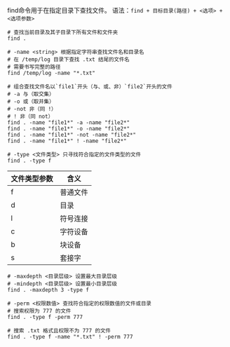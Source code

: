 find命令用于在指定目录下查找文件。
语法：`find + 目标目录(路径) + <选项> + <选项参数>`

```shell
# 查找当前目录及其子目录下所有文件和文件夹
find .
```

```shell
# -name <string> 根据指定字符串查找文件名和目录名
# 在 /temp/log 目录下查找 .txt 结尾的文件名
# 需要书写完整的路径
find /temp/log -name "*.txt"
```

```shell
# 组合查找文件名以`file1`开头（与、或、非）`file2`开头的文件
# -a 与（取交集）
# -o 或（取并集）
# -not 非（同 !）
# ! 非（同 not）
find . -name "file1*" -a -name "file2*"
find . -name "file1*" -o -name "file2*"
find . -name "file1*" -not -name "file2*"
find . -name "file1*" ! -name "file2*"
```

```shell
# -type <文件类型> 只寻找符合指定的文件类型的文件
find . -type f
```

| 文件类型参数 | 含义 |
| ---------- | -- |
| f | 普通文件 |
| d | 目录 |
| l | 符号连接 |
| c | 字符设备 |
| b | 块设备 |
| s | 套接字 |

```shell
# -maxdepth <目录层级> 设置最大目录层级
# -mindepth <目录层级> 设置最小目录层级
find . -maxdepth 3 -type f
```

```shell
# -perm <权限数值> 查找符合指定的权限数值的文件或目录
# 搜索权限为 777 的文件
find . -type f -perm 777

# 搜索 .txt 格式且权限不为 777 的文件
find . -type f -name "*.txt" ! -perm 777
```

